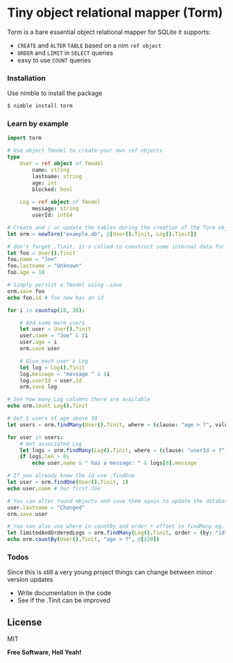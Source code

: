 # Tiny object relational mapper (Torm)

Torm is a bare essential object relational mapper for SQLite it supports:

  - `CREATE` and `ALTER` `TABLE` based on a nim `ref object`
  - `ORDER` and `LIMIT` in `SELECT` queries 
  - easy to use `COUNT` queries

### Installation
Use nimble to install the package
```sh
$ nimble install torm
```

### Learn by example
```nim
import torm

# Use object Tmodel to create your own ref objects
type
    User = ref object of Tmodel
        name: string
        lastname: string
        age: int
        blocked: bool
    
    Log = ref object of Tmodel
        message: string
        userId: int64

# Create and / or update the tables during the creation of the Torm object
let orm = newTorm("example.db", @[User().Tinit, Log().Tinit])

# don't forget .Tinit, it's called to construct some internal data for the ORM
let foo = User().Tinit
foo.name = "Joe"
foo.lastname = "Unknown"
foo.age = 18

# Simply persist a Tmodel using .save
orm.save foo
echo foo.id # foo now has an id

for i in countup(18, 38):

    # Add some more users
    let user = User().Tinit
    user.name = "Joe" & $i
    user.age = i
    orm.save user

    # Give each user a Log
    let log = Log().Tinit
    log.message = "message " & $i
    log.userId = user.id
    orm.save log

# See how many Log columns there are available
echo orm.count Log().Tinit

# Get 5 users of age above 30
let users = orm.findMany(User().Tinit, where = (clause: "age > ?", values: @[$30]), limit = 5)

for user in users:
    # Get associated Log
    let logs = orm.findMany(Log().Tinit, where = (clause: "userId = ?", values: @[$user.id]))
    if logs.len > 0:
        echo user.name & " has a message: " & logs[0].message

# If you already know the id use .findOne
let user = orm.findOne(User().Tinit, 1)
echo user.name # Our first Joe

# You can alter found objects and save them again to update the database
user.lastname = "Changed"
orm.save user

# You can also use where in countBy and order + offset in findMany eg.
let limitedAndOrderedLogs = orm.findMany(Log().Tinit, order = (by: "id", way: Torder.Desc), limit = 5, offset = 1)
echo orm.countBy(User().Tinit, "age > ?", @[$20])
```

### Todos
Since this is still a very young project things can change between minor version updates

 - Write documentation in the code
 - See if the .Tinit can be improved

License
----

MIT

**Free Software, Hell Yeah!**
